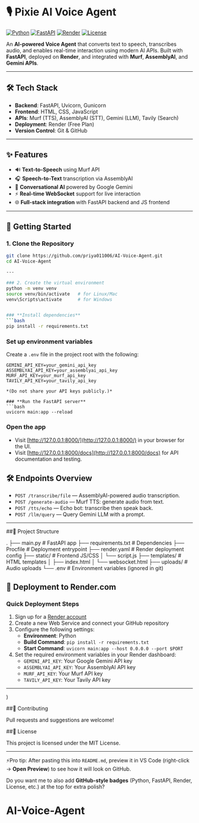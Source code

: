 # 🎙️ Pixie AI Voice Agent

[![Python](https://img.shields.io/badge/Python-3.10-blue?logo=python)](https://www.python.org/)
[![FastAPI](https://img.shields.io/badge/FastAPI-Backend-green?logo=fastapi)](https://fastapi.tiangolo.com/)
[![Render](https://img.shields.io/badge/Render-Deployed-blueviolet?logo=render)](https://render.com/)
[![License](https://img.shields.io/badge/License-MIT-yellow.svg)](LICENSE)

An **AI-powered Voice Agent** that converts text to speech, transcribes audio, and enables real-time interaction using modern AI APIs. Built with **FastAPI**, deployed on **Render**, and integrated with **Murf**, **AssemblyAI**, and **Gemini APIs**.

---

## 🛠️ Tech Stack

- **Backend**: FastAPI, Uvicorn, Gunicorn  
- **Frontend**: HTML, CSS, JavaScript  
- **APIs**: Murf (TTS), AssemblyAI (STT), Gemini (LLM), Tavily (Search)  
- **Deployment**: Render (Free Plan)  
- **Version Control**: Git & GitHub  

---

## ✨ Features

- 🔊 **Text-to-Speech** using Murf API  
- 🎧 **Speech-to-Text** transcription via AssemblyAI  
- 🤖 **Conversational AI** powered by Google Gemini  
- ⚡ **Real-time WebSocket** support for live interaction  
- 🌐 **Full-stack integration** with FastAPI backend and JS frontend  

---

## 🚀 Getting Started

### 1. Clone the Repository

```bash
git clone https://github.com/priya011006/AI-Voice-Agent.git
cd AI-Voice-Agent

---

### 2. Create the virtual environment
python -m venv venv
source venv/bin/activate   # for Linux/Mac
venv\Scripts\activate      # for Windows


### **Install dependencies**
```bash
pip install -r requirements.txt
```

### **Set up environment variables**
Create a `.env` file in the project root with the following:
```env
GEMINI_API_KEY=your_gemini_api_key
ASSEMBLYAI_API_KEY=your_assemblyai_api_key
MURF_API_KEY=your_murf_api_key
TAVILY_API_KEY=your_tavily_api_key

*(Do not share your API keys publicly.)*

### **Run the FastAPI server**
```bash
uvicorn main:app --reload
```

### **Open the app**
- Visit [http://127.0.0.1:8000/](http://127.0.0.1:8000/) in your browser for the UI.
- Visit [http://127.0.0.1:8000/docs](http://127.0.0.1:8000/docs) for API documentation and testing.


## 🛠️ Endpoints Overview

- `POST /transcribe/file` — AssemblyAI-powered audio transcription.
- `POST /generate-audio` — Murf TTS: generate audio from text.
- `POST /tts/echo` — Echo bot: transcribe then speak back.
- `POST /llm/query` — Query Gemini LLM with a prompt.

---

##📂 Project Structure

.
├── main.py                # FastAPI app
├── requirements.txt       # Dependencies
├── Procfile               # Deployment entrypoint
├── render.yaml            # Render deployment config
├── static/                # Frontend JS/CSS
│   └── script.js
├── templates/             # HTML templates
│   ├── index.html
│   └── websocket.html
├── uploads/               # Audio uploads
└── .env                   # Environment variables (ignored in git)

## 🚀 Deployment to Render.com

### Quick Deployment Steps

1. Sign up for a [Render account](https://render.com/)
2. Create a new Web Service and connect your GitHub repository
3. Configure the following settings:
   - **Environment**: Python
   - **Build Command**: `pip install -r requirements.txt`
   - **Start Command**: `uvicorn main:app --host 0.0.0.0 --port $PORT`
4. Set the required environment variables in your Render dashboard:
   - `GEMINI_API_KEY`: Your Google Gemini API key
   - `ASSEMBLYAI_API_KEY`: Your AssemblyAI API key
   - `MURF_API_KEY`: Your Murf API key
   - `TAVILY_API_KEY`: Your Tavily API key

---
)

##🤝 Contributing

Pull requests and suggestions are welcome!



##📜 License

This project is licensed under the MIT License.

---

⚡Pro tip: After pasting this into `README.md`, preview it in VS Code (right-click → **Open Preview**) to see how it will look on GitHub.  

Do you want me to also add **GitHub-style badges** (Python, FastAPI, Render, License, etc.) at the top for extra polish?


# AI-Voice-Agent
